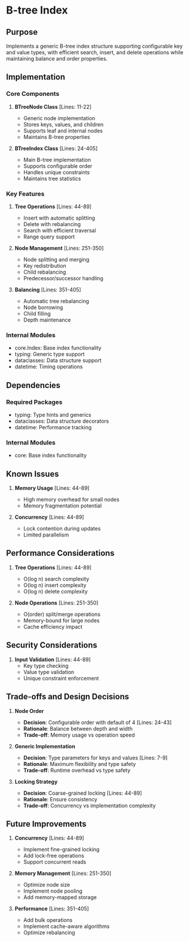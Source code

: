 # B-tree Index

## Purpose

Implements a generic B-tree index structure supporting configurable key and value types, with efficient search, insert, and delete operations while maintaining balance and order properties.

## Implementation

### Core Components

1. **BTreeNode Class** [Lines: 11-22]

   - Generic node implementation
   - Stores keys, values, and children
   - Supports leaf and internal nodes
   - Maintains B-tree properties

2. **BTreeIndex Class** [Lines: 24-405]
   - Main B-tree implementation
   - Supports configurable order
   - Handles unique constraints
   - Maintains tree statistics

### Key Features

1. **Tree Operations** [Lines: 44-89]

   - Insert with automatic splitting
   - Delete with rebalancing
   - Search with efficient traversal
   - Range query support

2. **Node Management** [Lines: 251-350]

   - Node splitting and merging
   - Key redistribution
   - Child rebalancing
   - Predecessor/successor handling

3. **Balancing** [Lines: 351-405]
   - Automatic tree rebalancing
   - Node borrowing
   - Child filling
   - Depth maintenance

### Internal Modules

- core.Index: Base index functionality
- typing: Generic type support
- dataclasses: Data structure support
- datetime: Timing operations

## Dependencies

### Required Packages

- typing: Type hints and generics
- dataclasses: Data structure decorators
- datetime: Performance tracking

### Internal Modules

- core: Base index functionality

## Known Issues

1. **Memory Usage** [Lines: 44-89]

   - High memory overhead for small nodes
   - Memory fragmentation potential

2. **Concurrency** [Lines: 44-89]
   - Lock contention during updates
   - Limited parallelism

## Performance Considerations

1. **Tree Operations** [Lines: 44-89]

   - O(log n) search complexity
   - O(log n) insert complexity
   - O(log n) delete complexity

2. **Node Operations** [Lines: 251-350]
   - O(order) split/merge operations
   - Memory-bound for large nodes
   - Cache efficiency impact

## Security Considerations

1. **Input Validation** [Lines: 44-89]
   - Key type checking
   - Value type validation
   - Unique constraint enforcement

## Trade-offs and Design Decisions

1. **Node Order**

   - **Decision**: Configurable order with default of 4 [Lines: 24-43]
   - **Rationale**: Balance between depth and width
   - **Trade-off**: Memory usage vs operation speed

2. **Generic Implementation**

   - **Decision**: Type parameters for keys and values [Lines: 7-9]
   - **Rationale**: Maximum flexibility and type safety
   - **Trade-off**: Runtime overhead vs type safety

3. **Locking Strategy**
   - **Decision**: Coarse-grained locking [Lines: 44-89]
   - **Rationale**: Ensure consistency
   - **Trade-off**: Concurrency vs implementation complexity

## Future Improvements

1. **Concurrency** [Lines: 44-89]

   - Implement fine-grained locking
   - Add lock-free operations
   - Support concurrent reads

2. **Memory Management** [Lines: 251-350]

   - Optimize node size
   - Implement node pooling
   - Add memory-mapped storage

3. **Performance** [Lines: 351-405]
   - Add bulk operations
   - Implement cache-aware algorithms
   - Optimize rebalancing
